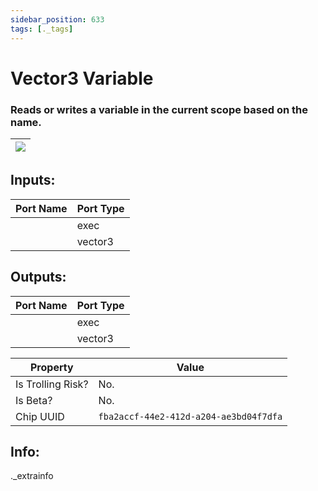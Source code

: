 ```yaml
---
sidebar_position: 633
tags: [._tags]
---
```


# Vector3 Variable


### Reads or writes a variable in the current scope based on the name.

| ![](https://images-ext-2.discordapp.net/external/MPmIaQzlEPmgGWlgi-WxBBXt0Bjv_zWPkg1y1f_sy3s/https/www.recroomcircuits.com/image/circuit/absolute-value?width=206&height=108) |
|-----|

## Inputs:
| Port Name | Port Type |
|-----------|-----------|
|  | exec |
|  | vector3 |

## Outputs:
| Port Name | Port Type |
|-----------|-----------|
|  | exec |
|  | vector3 | 

| Property  | Value |
|-------------------|-----------|
| Is Trolling Risk? | No. |
| Is Beta? | No. |
| Chip UUID | `fba2accf-44e2-412d-a204-ae3bd04f7dfa` |

## Info:
._extrainfo